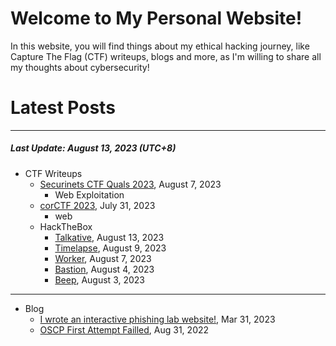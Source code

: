 # Welcome to My Personal Website!

In this website, you will find things about my ethical hacking journey, like Capture The Flag (CTF) writeups, blogs and more, as I'm willing to share all my thoughts about cybersecurity!

# Latest Posts

* * *
##### Last Update: August 13, 2023 (UTC+8)

- CTF Writeups
    - [Securinets CTF Quals 2023](https://siunam321.github.io/ctf/Securinets-CTF-Quals-2023/), August 7, 2023
        - Web Exploitation
    - [corCTF 2023](https://siunam321.github.io/ctf/corCTF-2023/), July 31, 2023
        - web
    - HackTheBox
        - [Talkative](https://siunam321.github.io/ctf/hackthebox/Talkative), August 13, 2023
        - [Timelapse](https://siunam321.github.io/ctf/hackthebox/Timelapse), August 9, 2023
        - [Worker](https://siunam321.github.io/ctf/hackthebox/Worker), August 7, 2023
        - [Bastion](https://siunam321.github.io/ctf/hackthebox/Bastion), August 4, 2023
        - [Beep](https://siunam321.github.io/ctf/hackthebox/Beep), August 3, 2023

* * *
- Blog
    - [I wrote an interactive phishing lab website!](https://siunam321.github.io/blog/2023-03-31-I-wrote-an-interactive-phishing-lab-website), Mar 31, 2023
    - [OSCP First Attempt Failled](https://siunam321.github.io/blog/2022-08-31-OSCP-First-Attempt-Failled), Aug 31, 2022
